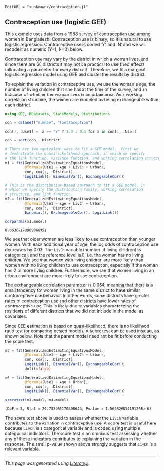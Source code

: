 ```@meta
EditURL = "<unknown>/contraception.jl"
```

## Contraception use (logistic GEE)

This example uses data from a 1988 survey of contraception use
among women in Bangladesh.  Contraception use is binary, so it is
natural to use logistic regression.  Contraceptive use is coded 'Y'
and 'N' and we will recode it as numeric (Y=1, N=0) below.

Contraception use may vary by the district in which a woman lives, and
since there are 60 districts it may not be practical to use fixed
effects (allocating a parameter for every district).  Therefore, we fit
a marginal logistic regression model using GEE and cluster the results
by district.

To explain the variation in contraceptive use, we use the woman's age,
the number of living children that she has at the time of the survey,
and an indicator of whether the woman lives in an urban area.  As a
working correlation structure, the women are modeled as being
exchangeable within each district.

````julia
using GEE, RDatasets, StatsModels, Distributions

con = dataset("mlmRev", "Contraception")

con[!, :Use1] = [x == "Y" ? 1.0 : 0.0 for x in con[:, :Use]]

con = sort(con, :District)

# There are two equivalent ways to fit a GEE model.  First we
# demonstrate the quasi-likelihood approach, in which we specify
# the link function, variance function, and working correlation structure.
m1 = fit(GeneralizedEstimatingEquationsModel,
         @formula(Use1 ~ Age + LivCh + Urban),
         con, con[:, :District],
         LogitLink(), BinomialVar(), ExchangeableCor())

# This is the distribution-based approach to fit a GEE model, in
# which we specify the distribution family, working correlation
# structure, and link function.
m2 = fit(GeneralizedEstimatingEquationsModel,
         @formula(Use1 ~ Age + LivCh + Urban),
         con, con[:, :District],
         Binomial(), ExchangeableCor(), LogitLink())

corparams(m1.model)
````

````
0.06367178989068951
````

We see that older women are less likely to use contraception than
younger women.  With each additional year of age, the log odds of
contraception use decreases by 0.03.  The `LivCh` variable (number of
living children) is categorical, and the reference level is 0,
i.e. the woman has no living children.  We see that women with living
children are more likely than women with no living children to use
contraception, especially if the woman has 2 or more living children.
Furthermore, we see that women living in an urban environment are more
likely to use contraception.

The exchangeable correlation parameter is 0.064, meaning that there is
a small tendency for women living in the same district to have similar
contraceptive-use behavior.  In other words, some districts have
greater rates of contraception use and other districts have lower
rates of contraceptive use.  This is likely due to variables
characterizing the residents of different districts that we did not
include in the model as covariates.

Since GEE estimation is based on quasi-likelihood, there is no
likelihood ratio test for comparing nested models.  A score test can
be used instead, as shown below.  Note that the parent model need not
be fit before conducting the score test.

````julia
m3 = fit(GeneralizedEstimatingEquationsModel,
         @formula(Use1 ~ Age + LivCh + Urban),
         con, con[:, :District],
         LogitLink(), BinomialVar(), ExchangeableCor();
         dofit=false)

m4 = fit(GeneralizedEstimatingEquationsModel,
         @formula(Use1 ~ Age + Urban),
         con, con[:, :District],
         LogitLink(), BinomialVar(), ExchangeableCor())

scoretest(m3.model, m4.model)
````

````
(DoF = 3, Stat = 29.733955170898643, Pvalue = 1.569826834191268e-6)
````

The score test above is used to assess whether the `LivCh` variable
contributes to the variation in contraceptive use.  A score test is
useful here because `LivCh` is a categorical variable and is coded
using multiple categorical indicators.  The score test is an omnibus
test assessing whether any of these indicators contributes to
explaining the variation in the response.  The small p-value shown
above strongly suggests that `LivCh` is a relevant variable.

---

*This page was generated using [Literate.jl](https://github.com/fredrikekre/Literate.jl).*

